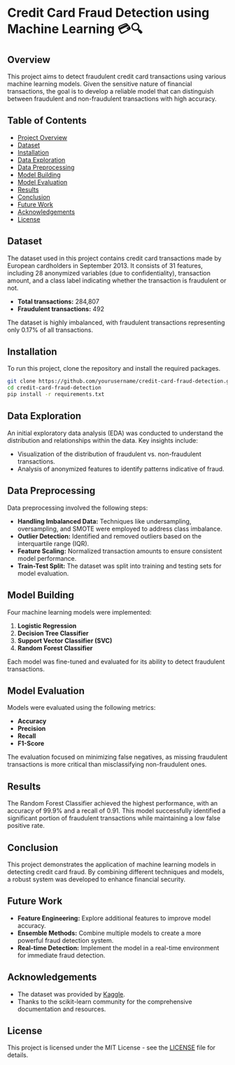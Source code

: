# Credit Card Fraud Detection using Machine Learning 💳🔍

## Overview
This project aims to detect fraudulent credit card transactions using various machine learning models. Given the sensitive nature of financial transactions, the goal is to develop a reliable model that can distinguish between fraudulent and non-fraudulent transactions with high accuracy.

## Table of Contents
- [Project Overview](#overview)
- [Dataset](#dataset)
- [Installation](#installation)
- [Data Exploration](#data-exploration)
- [Data Preprocessing](#data-preprocessing)
- [Model Building](#model-building)
- [Model Evaluation](#model-evaluation)
- [Results](#results)
- [Conclusion](#conclusion)
- [Future Work](#future-work)
- [Acknowledgements](#acknowledgements)
- [License](#license)

## Dataset
The dataset used in this project contains credit card transactions made by European cardholders in September 2013. It consists of 31 features, including 28 anonymized variables (due to confidentiality), transaction amount, and a class label indicating whether the transaction is fraudulent or not.

- **Total transactions:** 284,807
- **Fraudulent transactions:** 492

The dataset is highly imbalanced, with fraudulent transactions representing only 0.17% of all transactions.

## Installation
To run this project, clone the repository and install the required packages.

```bash
git clone https://github.com/yourusername/credit-card-fraud-detection.git
cd credit-card-fraud-detection
pip install -r requirements.txt
```

## Data Exploration
An initial exploratory data analysis (EDA) was conducted to understand the distribution and relationships within the data. Key insights include:
- Visualization of the distribution of fraudulent vs. non-fraudulent transactions.
- Analysis of anonymized features to identify patterns indicative of fraud.

## Data Preprocessing
Data preprocessing involved the following steps:
- **Handling Imbalanced Data:** Techniques like undersampling, oversampling, and SMOTE were employed to address class imbalance.
- **Outlier Detection:** Identified and removed outliers based on the interquartile range (IQR).
- **Feature Scaling:** Normalized transaction amounts to ensure consistent model performance.
- **Train-Test Split:** The dataset was split into training and testing sets for model evaluation.

## Model Building
Four machine learning models were implemented:
1. **Logistic Regression**
2. **Decision Tree Classifier**
3. **Support Vector Classifier (SVC)**
4. **Random Forest Classifier**

Each model was fine-tuned and evaluated for its ability to detect fraudulent transactions.

## Model Evaluation
Models were evaluated using the following metrics:
- **Accuracy**
- **Precision**
- **Recall**
- **F1-Score**

The evaluation focused on minimizing false negatives, as missing fraudulent transactions is more critical than misclassifying non-fraudulent ones.

## Results
The Random Forest Classifier achieved the highest performance, with an accuracy of 99.9% and a recall of 0.91. This model successfully identified a significant portion of fraudulent transactions while maintaining a low false positive rate.

## Conclusion
This project demonstrates the application of machine learning models in detecting credit card fraud. By combining different techniques and models, a robust system was developed to enhance financial security.

## Future Work
- **Feature Engineering:** Explore additional features to improve model accuracy.
- **Ensemble Methods:** Combine multiple models to create a more powerful fraud detection system.
- **Real-time Detection:** Implement the model in a real-time environment for immediate fraud detection.

## Acknowledgements
- The dataset was provided by [Kaggle](https://www.kaggle.com/mlg-ulb/creditcardfraud).
- Thanks to the scikit-learn community for the comprehensive documentation and resources.

## License
This project is licensed under the MIT License - see the [LICENSE](LICENSE) file for details.
